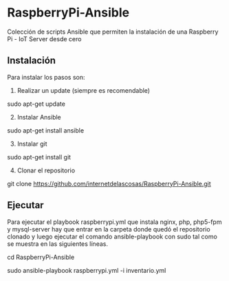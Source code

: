 # RaspberryPi-Ansible
Colección de scripts Ansible que permiten la instalación de una Raspberry Pi - IoT Server desde cero

## Instalación
Para instalar los pasos son:

1. Realizar un update (siempre es recomendable)

sudo apt-get update

2. Instalar Ansible

sudo apt-get install ansible

3. Instalar git

sudo apt-get install git

4. Clonar el repositorio

git clone https://github.com/internetdelascosas/RaspberryPi-Ansible.git

## Ejecutar

Para ejecutar el playbook raspberrypi.yml que instala nginx, php, php5-fpm y mysql-server hay que entrar en la carpeta donde quedó el repositorio clonado y luego ejecutar el comando ansible-playbook con sudo tal como se muestra en las siguientes líneas.

cd RaspberryPi-Ansible

sudo ansible-playbook raspberrypi.yml -i inventario.yml
